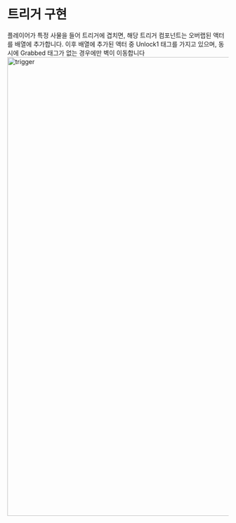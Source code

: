 <h1>트리거 구현</h1>
플레이어가 특정 사물을 들어 트리거에 겹치면, 해당 트리거 컴포넌트는 오버랩된 액터를 배열에 추가합니다. 이후 배열에 추가된 액터 중 Unlock1 태그를 가지고 있으며, 동시에 Grabbed 태그가 없는 경우에만 벽이 이동합니다

<img width="1043" alt="trigger" src="https://github.com/user-attachments/assets/5f52979a-51c0-40e0-8d2c-9cb818224765" />
